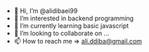 - 👋 Hi, I’m @alidibaei99
- 👀 I’m interested in backend programming
- 🌱 I’m currently learning basic javascript
- 💞️ I’m looking to collaborate on ...
- 📫 How to reach me => ali.ddiba@gmail.com

<!---
alidibaei99/alidibaei99 is a ✨ special ✨ repository because its `README.md` (this file) appears on your GitHub profile.
You can click the Preview link to take a look at your changes.
--->
